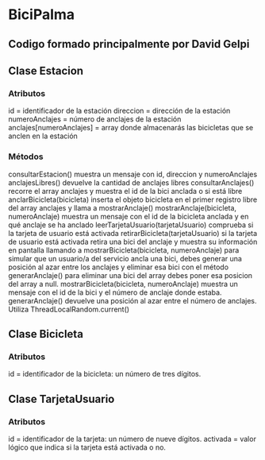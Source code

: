 BiciPalma
=============

## Codigo formado principalmente por David Gelpi 

## Clase Estacion
### Atributos
id = identificador de la estación
direccion = dirección de la estación
numeroAnclajes = número de anclajes de la estación
anclajes[numeroAnclajes] = array donde almacenarás las bicicletas que se anclen en la estación

### Métodos
consultarEstacion() muestra un mensaje con id, direccion y numeroAnclajes
anclajesLibres() devuelve la cantidad de anclajes libres
consultarAnclajes() recorre el array anclajes y muestra el id de la bici anclada o si está libre
anclarBicicleta(bicicleta) inserta el objeto bicicleta en el primer registro libre del array anclajes y llama a mostrarAnclaje()
mostrarAnclaje(bicicleta, numeroAnclaje) muestra un mensaje con el id de la bicicleta anclada y en qué anclaje se ha anclado
leerTarjetaUsuario(tarjetaUsuario) comprueba si la tarjeta de usuario está activada
retirarBicicleta(tarjetaUsuario)
si la tarjeta de usuario está activada retira una bici del anclaje y muestra su información en pantalla llamando a mostrarBicicleta(bicicleta, numeroAnclaje)
para simular que un usuario/a del servicio ancla una bici, debes generar una posición al azar entre los anclajes y eliminar esa bici con el método generarAnclaje()
para eliminar una bici del array debes poner esa posicion del array a null.
mostrarBicicleta(bicicleta, numeroAnclaje) muestra un mensaje con el id de la bici y el número de anclaje donde estaba.
generarAnclaje() devuelve una posición al azar entre el número de anclajes. Utiliza ThreadLocalRandom.current()

## Clase Bicicleta
### Atributos
id = identificador de la bicicleta: un número de tres dígitos.

## Clase TarjetaUsuario
### Atributos
id = identificador de la tarjeta: un número de nueve dígitos.
activada = valor lógico que indica si la tarjeta está activada o no.
